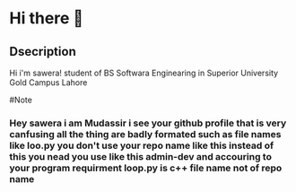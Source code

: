 # Hi there 👋
<h2>Dsecription</h2>

<p>Hi i'm sawera! student of BS Softwara Enginearing in Superior University Gold Campus Lahore</p>

#Note

<h3>Hey sawera i am Mudassir i see your github profile that is very canfusing all the thing are badly formated such as file names like loo.py you don't use your repo name like this instead of this you nead you use like this admin-dev and accouring to your program requirment loop.py is c++ file name not of repo name </h3>
<!---
sawera0/sawera0 is a ✨ special ✨ repository because its `README.md` (this file) appears on your GitHub profile.
You can click the Preview link to take a look at your changes.
--->
